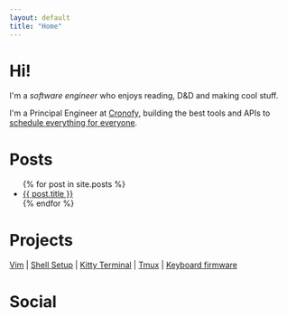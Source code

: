 ```yaml
---
layout: default
title: "Home"
---
```


# Hi!
I'm a <em>software engineer</em> who enjoys reading, D&D and making cool stuff.

I'm a Principal Engineer at <a href="https://cronofy.com">Cronofy</a>, building the best tools and APIs to <a href="https://cronofy.com">schedule everything for everyone</a>.

# Posts

<ul>
  {% for post in site.posts %}
    <li>
      <a href="{{ post.url }}">{{ post.title }}</a>
    </li>
  {% endfor %}
</ul>

# Projects

[Vim](https://github.com/AdamWhittingham/vim-config)
|
[Shell Setup](https://github.com/AdamWhittingham/adshell)
|
[Kitty Terminal](https://github.com/AdamWhittingham/adshell/blob/master/config/kitty/kitty.conf)
|
[Tmux](https://github.com/AdamWhittingham/tmux-config)
|
[Keyboard firmware](https://github.com/AdamWhittingham/keyboards)

# Social

<div class="social">
  <a rel="me" href="https://ruby.social/@ad">
    <span class="fa-brands fa-mastodon"></span>
  </a>
  <a href="https://twitter.com/adamwhittingham">
    <span class="fa-brands fa-twitter"></span>
  </a>
  <a href="https://github.com/AdamWhittingham">
    <span class="fa-brands fa-github"></span>
  </a>
  <a href="https://uk.linkedin.com/in/adamwhittingham">
    <span class="fa-brands fa-linkedin"></span>
  </a>
</div>
